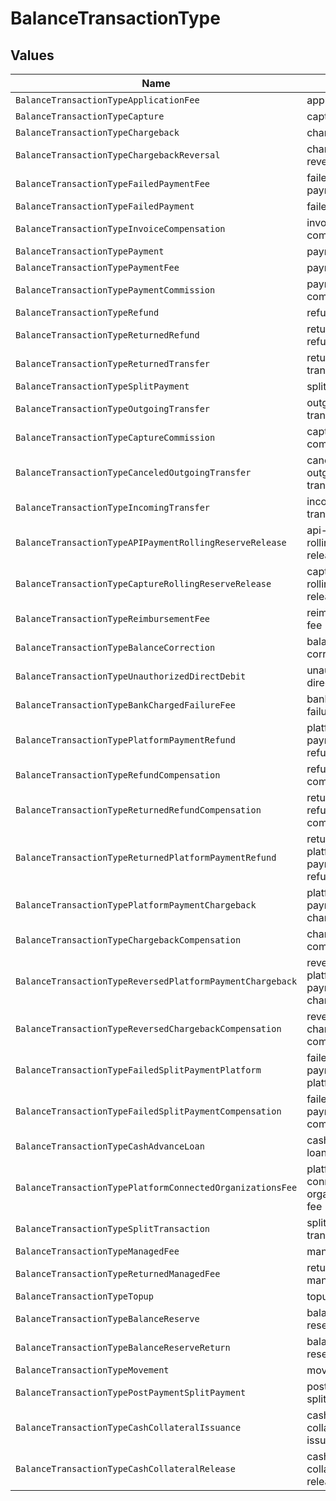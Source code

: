 # BalanceTransactionType


## Values

| Name                                                      | Value                                                     |
| --------------------------------------------------------- | --------------------------------------------------------- |
| `BalanceTransactionTypeApplicationFee`                    | application-fee                                           |
| `BalanceTransactionTypeCapture`                           | capture                                                   |
| `BalanceTransactionTypeChargeback`                        | chargeback                                                |
| `BalanceTransactionTypeChargebackReversal`                | chargeback-reversal                                       |
| `BalanceTransactionTypeFailedPaymentFee`                  | failed-payment-fee                                        |
| `BalanceTransactionTypeFailedPayment`                     | failed-payment                                            |
| `BalanceTransactionTypeInvoiceCompensation`               | invoice-compensation                                      |
| `BalanceTransactionTypePayment`                           | payment                                                   |
| `BalanceTransactionTypePaymentFee`                        | payment-fee                                               |
| `BalanceTransactionTypePaymentCommission`                 | payment-commission                                        |
| `BalanceTransactionTypeRefund`                            | refund                                                    |
| `BalanceTransactionTypeReturnedRefund`                    | returned-refund                                           |
| `BalanceTransactionTypeReturnedTransfer`                  | returned-transfer                                         |
| `BalanceTransactionTypeSplitPayment`                      | split-payment                                             |
| `BalanceTransactionTypeOutgoingTransfer`                  | outgoing-transfer                                         |
| `BalanceTransactionTypeCaptureCommission`                 | capture-commission                                        |
| `BalanceTransactionTypeCanceledOutgoingTransfer`          | canceled-outgoing-transfer                                |
| `BalanceTransactionTypeIncomingTransfer`                  | incoming-transfer                                         |
| `BalanceTransactionTypeAPIPaymentRollingReserveRelease`   | api-payment-rolling-reserve-release                       |
| `BalanceTransactionTypeCaptureRollingReserveRelease`      | capture-rolling-reserve-release                           |
| `BalanceTransactionTypeReimbursementFee`                  | reimbursement-fee                                         |
| `BalanceTransactionTypeBalanceCorrection`                 | balance-correction                                        |
| `BalanceTransactionTypeUnauthorizedDirectDebit`           | unauthorized-direct-debit                                 |
| `BalanceTransactionTypeBankChargedFailureFee`             | bank-charged-failure-fee                                  |
| `BalanceTransactionTypePlatformPaymentRefund`             | platform-payment-refund                                   |
| `BalanceTransactionTypeRefundCompensation`                | refund-compensation                                       |
| `BalanceTransactionTypeReturnedRefundCompensation`        | returned-refund-compensation                              |
| `BalanceTransactionTypeReturnedPlatformPaymentRefund`     | returned-platform-payment-refund                          |
| `BalanceTransactionTypePlatformPaymentChargeback`         | platform-payment-chargeback                               |
| `BalanceTransactionTypeChargebackCompensation`            | chargeback-compensation                                   |
| `BalanceTransactionTypeReversedPlatformPaymentChargeback` | reversed-platform-payment-chargeback                      |
| `BalanceTransactionTypeReversedChargebackCompensation`    | reversed-chargeback-compensation                          |
| `BalanceTransactionTypeFailedSplitPaymentPlatform`        | failed-split-payment-platform                             |
| `BalanceTransactionTypeFailedSplitPaymentCompensation`    | failed-split-payment-compensation                         |
| `BalanceTransactionTypeCashAdvanceLoan`                   | cash-advance-loan                                         |
| `BalanceTransactionTypePlatformConnectedOrganizationsFee` | platform-connected-organizations-fee                      |
| `BalanceTransactionTypeSplitTransaction`                  | split-transaction                                         |
| `BalanceTransactionTypeManagedFee`                        | managed-fee                                               |
| `BalanceTransactionTypeReturnedManagedFee`                | returned-managed-fee                                      |
| `BalanceTransactionTypeTopup`                             | topup                                                     |
| `BalanceTransactionTypeBalanceReserve`                    | balance-reserve                                           |
| `BalanceTransactionTypeBalanceReserveReturn`              | balance-reserve-return                                    |
| `BalanceTransactionTypeMovement`                          | movement                                                  |
| `BalanceTransactionTypePostPaymentSplitPayment`           | post-payment-split-payment                                |
| `BalanceTransactionTypeCashCollateralIssuance`            | cash-collateral-issuance                                  |
| `BalanceTransactionTypeCashCollateralRelease`             | cash-collateral-release                                   |